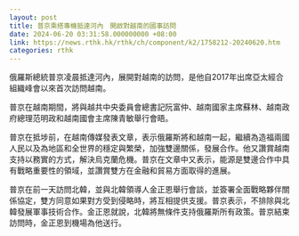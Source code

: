 ```yaml
---
layout: post
title: 普京乘搭專機抵達河內　開啟對越南的國事訪問
date: 2024-06-20 03:31:58.000000000 +08:00
link: https://news.rthk.hk/rthk/ch/component/k2/1758212-20240620.htm
categories: rthk
---
```


俄羅斯總統普京凌晨抵達河內，展開對越南的訪問，是他自2017年出席亞太經合組織峰會以來首次訪問越南。

普京在越南期間，將與越共中央委員會總書記阮富仲、越南國家主席蘇林、越南政府總理范明政和越南國會主席陳青敏舉行會晤。

普京在抵埗前，在越南傳媒發表文章，表示俄羅斯將和越南一起，繼續為造福兩國人民以及為地區和全世界的穩定與繁榮，加強雙邊關係，發展合作。他又讚賞越南支持以務實的方式，解決烏克蘭危機。普京在文章中又表示，能源是雙邊合作中具有戰略重要性的領域，並讚賞雙方在金融和貿易方面取得的進展。

普京在前一天訪問北韓，並與北韓領導人金正恩舉行會談，並簽署全面戰略夥伴關係協定，雙方同意如果對方受到侵略時，將互相提供支援。普京表示，不排除與北韓發展軍事技術合作。金正恩就說，北韓將無條件支持俄羅斯所有政策。普京結束訪問時，金正恩到機場為他送行。
